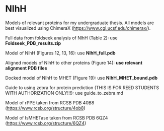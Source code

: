 # NlhH
Models of relevant proteins for my undergraduate thesis. All models are best visualized using ChimeraX (https://www.cgl.ucsf.edu/chimerax/).


Full data from foldseek analysis of NlhH (Table 2): use **Foldseek_PDB_results.zip**

Model of NlhH (Figures 12, 13, 16): use **NlhH_full.pdb**

Aligned models of NlhH to other proteins (Figure 14): **use relevant alignment PDB files**

Docked model of NlhH to MHET (Figure 19): use **NlhH_MHET_bound.pdb**

Guide to using zebra for protein prediction (THIS IS FOR REED STUDENTS WITH AUTHORIZATION ONLY!!!): use guide_to_zebra.md

Model of rPPE taken from RCSB PDB 40B8 (https://www.rcsb.org/structure/4ob8)

Model of IsMHETase taken from RCSB PDB 6QZ4 (https://www.rcsb.org/structure/6QZ4)


